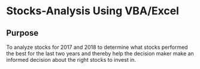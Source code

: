 # Stocks-Analysis Using VBA/Excel
## Purpose
To analyze stocks for  2017 and 2018 to determine what stocks performed the best for the last two years and thereby help the decision maker make an informed decision about the right stocks to invest in. 
